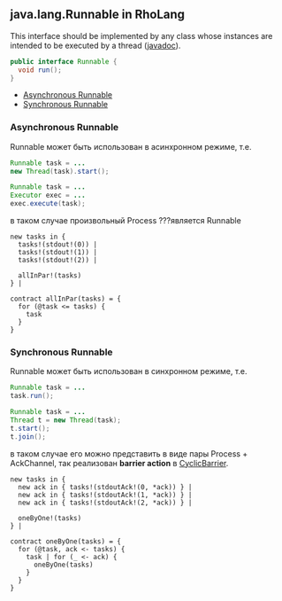 ## java.lang.Runnable in RhoLang

This interface should be implemented by any class whose instances are intended to be executed by a thread ([javadoc](https://docs.oracle.com/javase/9/docs/api/java/lang/Runnable.html)).
```java
public interface Runnable {
  void run();
}
```

- [Asynchronous Runnable](#asynchronous-runnable)  
- [Synchronous Runnable](#synchronous-runnable)  

### Asynchronous Runnable
Runnable может быть использован в асинхронном режиме, т.е.
```java
Runnable task = ...
new Thread(task).start();
```
```java
Runnable task = ...
Executor exec = ...
exec.execute(task);
```

в таком случае произвольный Process ???является Runnable
```
new tasks in {
  tasks!(stdout!(0)) |
  tasks!(stdout!(1)) |
  tasks!(stdout!(2)) |
  
  allInPar!(tasks)  
} |

contract allInPar(tasks) = {
  for (@task <= tasks) {
    task 
  }  
}
```

### Synchronous Runnable
Runnable может быть использован в синхронном режиме, т.е.
```java
Runnable task = ...
task.run();
```
```java
Runnable task = ...
Thread t = new Thread(task);
t.start();
t.join();
```

в таком случае его можно представить в виде пары Process + AckChannel, так реализован **barrier action** в [CyclicBarrier](CyclicBarrier.md).
```
new tasks in {
  new ack in { tasks!(stdoutAck!(0, *ack)) } |
  new ack in { tasks!(stdoutAck!(1, *ack)) } |
  new ack in { tasks!(stdoutAck!(2, *ack)) } |
  
  oneByOne!(tasks)
} |
  
contract oneByOne(tasks) = {
  for (@task, ack <- tasks) {
    task | for (_ <- ack) {
      oneByOne(tasks)
    }
  }  
}
```
